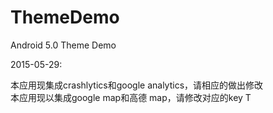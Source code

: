 # ThemeDemo
Android 5.0 Theme Demo

2015-05-29:

本应用现集成crashlytics和google analytics，请相应的做出修改<br />
本应用现以集成google map和高德 map，请修改对应的key
T
